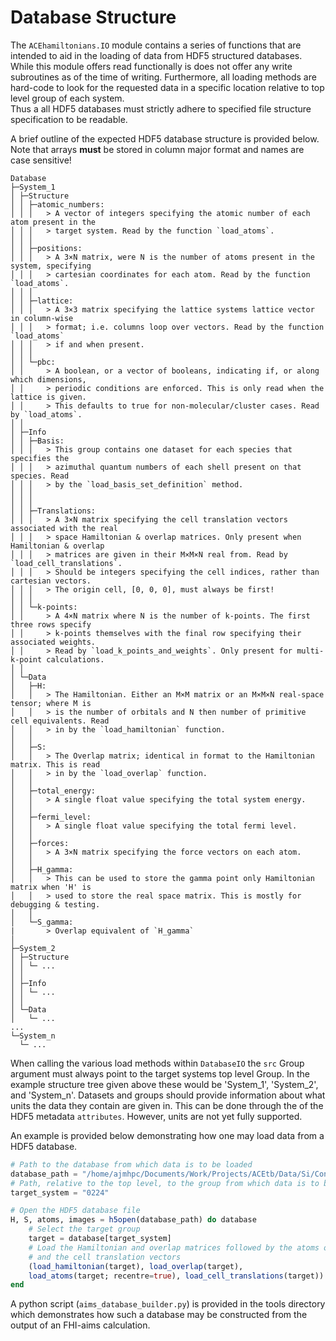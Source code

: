 # Database Structure

The `ACEhamiltonians.IO` module contains a series of functions that are intended to aid in the loading of data from HDF5 structured databases.
While this module offers read functionally is does not offer any write subroutines as of the time of writing.
Furthermore, all loading methods are hard-code to look for the requested data in a specific location relative to top level group of each system.  
Thus a all HDF5 databases must strictly adhere to specified file structure specification to be readable.

A brief outline of the expected HDF5 database structure is provided below. Note that
arrays **must** be stored in column major format and names are case sensitive!
```tree
Database
├─System_1
│ ├─Structure
│ │ ├─atomic_numbers:
│ │ │   > A vector of integers specifying the atomic number of each atom present in the
│ │ │   > target system. Read by the function `load_atoms`.
│ │ │
│ │ ├─positions:
│ │ │   > A 3×N matrix, were N is the number of atoms present in the system, specifying
│ │ │   > cartesian coordinates for each atom. Read by the function `load_atoms`.
│ │ │
│ │ ├─lattice:
│ │ │   > A 3×3 matrix specifying the lattice systems lattice vector in column-wise
│ │ │   > format; i.e. columns loop over vectors. Read by the function `load_atoms`
│ │ │   > if and when present.
│ │ │
│ │ └─pbc:
│ │     > A boolean, or a vector of booleans, indicating if, or along which dimensions,
│ │     > periodic conditions are enforced. This is only read when the lattice is given. 
│ │     > This defaults to true for non-molecular/cluster cases. Read by `load_atoms`.
│ │
│ ├─Info
│ │ ├─Basis:
│ │ │   > This group contains one dataset for each species that specifies the 
│ │ │   > azimuthal quantum numbers of each shell present on that species. Read
│ │ │   > by the `load_basis_set_definition` method.
│ │ │
│ │ │
│ │ ├─Translations:
│ │ │   > A 3×N matrix specifying the cell translation vectors associated with the real 
│ │ │   > space Hamiltonian & overlap matrices. Only present when Hamiltonian & overlap
│ │ │   > matrices are given in their M×M×N real from. Read by `load_cell_translations`.
│ │ │   > Should be integers specifying the cell indices, rather than cartesian vectors.
│ │ │   > The origin cell, [0, 0, 0], must always be first!
│ │ │ 
│ │ └─k-points:
│ │     > A 4×N matrix where N is the number of k-points. The first three rows specify
│ │     > k-points themselves with the final row specifying their associated weights.
│ │     > Read by `load_k_points_and_weights`. Only present for multi-k-point calculations. 
│ │
│ └─Data
│   ├─H:
│   │   > The Hamiltonian. Either an M×M matrix or an M×M×N real-space tensor; where M is 
│   │   > is the number of orbitals and N then number of primitive cell equivalents. Read
│   │   > in by the `load_hamiltonian` function.
│   │
│   ├─S:
│   │   > The Overlap matrix; identical in format to the Hamiltonian matrix. This is read
│   │   > in by the `load_overlap` function.
│   │
│   ├─total_energy:
│   │   > A single float value specifying the total system energy.
│   │
│   ├─fermi_level:
│   │   > A single float value specifying the total fermi level.
│   │
│   ├─forces:
│   │   > A 3×N matrix specifying the force vectors on each atom.
│   │
│   ├─H_gamma:
│   │   > This can be used to store the gamma point only Hamiltonian matrix when 'H' is
│   │   > used to store the real space matrix. This is mostly for debugging & testing.
│   │
│   └─S_gamma:
|       > Overlap equivalent of `H_gamma`
│
├─System_2
│ ├─Structure
│ │ └─ ...
│ │
│ ├─Info
│ │ └─ ...
│ │
│ └─Data
│   └─ ...
...
└─System_n
  └─ ...
```
When calling the various load methods within `DatabaseIO` the `src` Group argument must always point to the target systems top level Group.
In the example structure tree given above these would be 'System_1', 'System_2', and 'System_n'.
Datasets and groups should provide information about what units the data they contain are given in.
This can be done through the of the HDF5 metadata `attributes`.
However, units are not yet fully supported. 

An example is provided below demonstrating how one may load data from a HDF5 database.
```julia
# Path to the database from which data is to be loaded
database_path = "/home/ajmhpc/Documents/Work/Projects/ACEtb/Data/Si/Construction/example_data.h5"
# Path, relative to the top level, to the group from which data is to be extracted
target_system = "0224"

# Open the HDF5 database file 
H, S, atoms, images = h5open(database_path) do database
    # Select the target group
    target = database[target_system]
    # Load the Hamiltonian and overlap matrices followed by the atoms object
    # and the cell translation vectors
    (load_hamiltonian(target), load_overlap(target), 
    load_atoms(target; recentre=true), load_cell_translations(target))
end
```

A python script (`aims_database_builder.py`) is provided in the tools directory which demonstrates how such a database may be constructed from the output of an FHI-aims calculation.